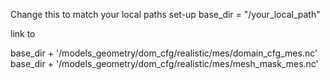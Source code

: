 Change this to match your local paths set-up
base_dir = "/your_local_path"

link to 

base_dir + '/models_geometry/dom_cfg/realistic/mes/domain_cfg_mes.nc' 
base_dir + '/models_geometry/dom_cfg/realistic/mes/mesh_mask_mes.nc'
